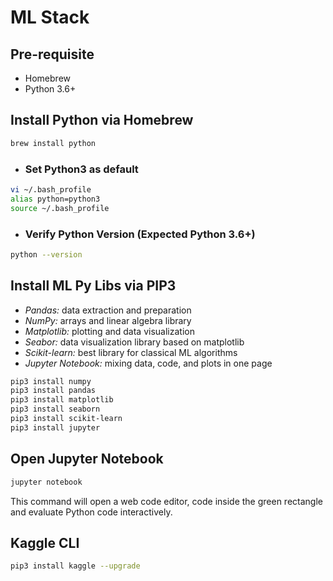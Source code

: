 # ML Stack

## Pre-requisite

- Homebrew
- Python 3.6+

## Install Python via Homebrew
```bash
brew install python
```
- ### Set Python3 as default
```bash
vi ~/.bash_profile
alias python=python3
source ~/.bash_profile
```
- ### Verify Python Version (Expected Python 3.6+)
```bash
python --version
```

## Install ML Py Libs via PIP3 

- *Pandas:* data extraction and preparation
- *NumPy:* arrays and linear algebra library
- *Matplotlib:* plotting and data visualization
- *Seabor:* data visualization library based on matplotlib
- *Scikit-learn:* best library for classical ML algorithms
- *Jupyter Notebook:* mixing data, code, and plots in one page

```bash
pip3 install numpy
pip3 install pandas
pip3 install matplotlib
pip3 install seaborn
pip3 install scikit-learn
pip3 install jupyter
```

## Open Jupyter Notebook

```bash
jupyter notebook
```

This command will open a web code editor, code inside the green rectangle and evaluate Python code interactively.

## Kaggle CLI
```bash
pip3 install kaggle --upgrade
```


